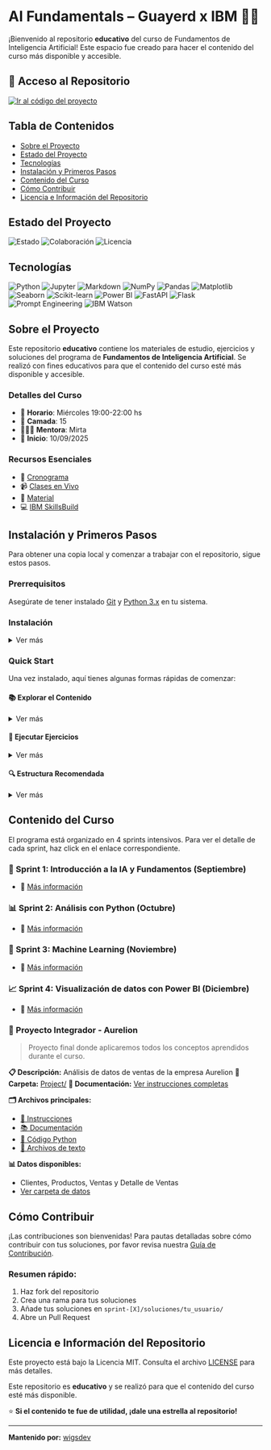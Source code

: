 # AI Fundamentals – Guayerd x IBM 🧠🤖

¡Bienvenido al repositorio **educativo** del curso de Fundamentos de Inteligencia Artificial! Este espacio fue creado para hacer el contenido del curso más disponible y accesible.

## 🔗 Acceso al Repositorio

<a href="https://github.com/wigsdev/AI-Fundamentals-Guayerd-IBM" target="_blank"><img src="https://img.shields.io/badge/Ir%20al%20código%20del%20proyecto-181717?style=for-the-badge&logo=github&logoColor=white" alt="Ir al código del proyecto"></a>

## Tabla de Contenidos

- [Sobre el Proyecto](#sobre-el-proyecto)
- [Estado del Proyecto](#estado-del-proyecto)
- [Tecnologías](#tecnologías)
- [Instalación y Primeros Pasos](#instalación-y-primeros-pasos)
- [Contenido del Curso](#contenido-del-curso)
- [Cómo Contribuir](#cómo-contribuir)
- [Licencia e Información del Repositorio](#licencia-e-información-del-repositorio)

## Estado del Proyecto

![Estado](https://img.shields.io/badge/Estado-1era%20Demo-blue?style=for-the-badge) ![Colaboración](https://img.shields.io/badge/Colaboración-Bienvenida-brightgreen?style=for-the-badge) ![Licencia](https://img.shields.io/badge/Licencia-MIT-blue?style=for-the-badge)

## Tecnologías

![Python](https://img.shields.io/badge/Python-3776AB?style=for-the-badge&logo=python&logoColor=white)
![Jupyter](https://img.shields.io/badge/Jupyter-F37626?style=for-the-badge&logo=jupyter&logoColor=white)
![Markdown](https://img.shields.io/badge/Markdown-000000?style=for-the-badge&logo=markdown&logoColor=white)
![NumPy](https://img.shields.io/badge/NumPy-013243?style=for-the-badge&logo=numpy&logoColor=white)
![Pandas](https://img.shields.io/badge/Pandas-150458?style=for-the-badge&logo=pandas&logoColor=white)
![Matplotlib](https://img.shields.io/badge/Matplotlib-3776AB?style=for-the-badge&logo=matplotlib&logoColor=white)
![Seaborn](https://img.shields.io/badge/Seaborn-3776AB?style=for-the-badge&logo=seaborn&logoColor=white)
![Scikit-learn](https://img.shields.io/badge/Scikit--learn-F7931E?style=for-the-badge&logo=scikit-learn&logoColor=white)
![Power BI](https://img.shields.io/badge/Power%20BI-F2C811?style=for-the-badge&logo=powerbi&logoColor=black)
![FastAPI](https://img.shields.io/badge/FastAPI-009688?style=for-the-badge&logo=fastapi&logoColor=white)
![Flask](https://img.shields.io/badge/Flask-000000?style=for-the-badge&logo=flask&logoColor=white)
![Prompt Engineering](https://img.shields.io/badge/Prompt%20Engineering-4D4D4D?style=for-the-badge&logo=openai&logoColor=white)
![IBM Watson](https://img.shields.io/badge/IBM%20Watson-BE95FF?style=for-the-badge&logo=ibmwatson&logoColor=white)

## Sobre el Proyecto

Este repositorio **educativo** contiene los materiales de estudio, ejercicios y soluciones del programa de **Fundamentos de Inteligencia Artificial**. Se realizó con fines educativos para que el contenido del curso esté más disponible y accesible.

### Detalles del Curso

- 📆 **Horario**: Miércoles 19:00-22:00 hs
- 👥 **Camada**: 15
- 👩🏻‍🏫 **Mentora**: Mirta
- 📅 **Inicio**: 10/09/2025

### Recursos Esenciales

- 🎯 <a href="https://docs.google.com/spreadsheets/d/1oZELgmgs1avtfWPebpx-lHdy0llN-RzT4l9DOu9SJsw/edit?gid=1204621847#gid=1204621847" target="_blank">Cronograma</a>
- 📹 <a href="https://meet.google.com/npy-znnx-jfk" target="_blank">Clases en Vivo</a>
- 📂 <a href="https://drive.google.com/drive/folders/1TNZnY25ROuJX_mSkKEq9Nl5lV3D8WvfT?usp=sharing" target="_blank">Material</a>
- 💻 <a href="https.www.guayerd.com/ibm-ia/sbplan2025" target="_blank">IBM SkillsBuild</a>

## Instalación y Primeros Pasos

Para obtener una copia local y comenzar a trabajar con el repositorio, sigue estos pasos.

### Prerrequisitos

Asegúrate de tener instalado <a href="https://git-scm.com/" target="_blank">Git</a> y <a href="https://www.python.org/downloads/" target="_blank">Python 3.x</a> en tu sistema.

### Instalación
<details>
<summary>Ver más</summary>

1.  Haz un Fork de este repositorio.
2.  Clona tu fork en tu máquina local:

    ```sh
    git clone https://github.com/tu_usuario/AI-Fundamentals-Guayerd-IBM.git
    ```
3.  Navega al directorio del proyecto:

    ```sh
    cd AI-Fundamentals-Guayerd-IBM
    ```

4.  Instala las dependencias del proyecto:

    ```sh
    pip install -r requirements.txt
    ```

5.  Crea una rama para tus cambios:

    ```sh
    git checkout -b 'feature/AmazingFeature'
    ```
</details>

### Quick Start

Una vez instalado, aquí tienes algunas formas rápidas de comenzar:

#### 📚 Explorar el Contenido

<details>
<summary>Ver más</summary>

```bash
# Navegar a un sprint específico
cd sprint1/ejercicios/clase2/

# Ver los ejercicios disponibles
ls -la
```
</details>

#### 🚀 Ejecutar Ejercicios

<details>
<summary>Ver más</summary>

```bash
# Para ejercicios de Python
python ejercicio.py

# Para notebooks de Jupyter
jupyter notebook estructura_de_datos.ipynb
```
</details>

#### 🔍 Estructura Recomendada

<details>
<summary>Ver más</summary>

- **Ejercicios**: Encuéntralos en `sprint-[X]/ejercicios/`
- **Soluciones**: Agrega las tuyas en `sprint-[X]/soluciones/tu_usuario/`
- **Proyecto**: Material del proyecto final en `Project/`
- **Contribuir**: Consulta [CONTRIBUTING.md](CONTRIBUTING.md) para detalles
</details>

## Contenido del Curso

El programa está organizado en 4 sprints intensivos. Para ver el detalle de cada sprint, haz click en el enlace correspondiente.

### 🌱 Sprint 1: Introducción a la IA y Fundamentos (Septiembre)
- 📂 <a href="sprint1/" target="_blank">Más información</a>

### 📊 Sprint 2: Análisis con Python (Octubre)
- 📂 <a href="sprint2/" target="_blank">Más información</a>

### 🤖 Sprint 3: Machine Learning (Noviembre)
- 📂 <a href="sprint3/" target="_blank">Más información</a>

### 📈 Sprint 4: Visualización de datos con Power BI (Diciembre)
- 📂 <a href="sprint4/" target="_blank">Más información</a>

### 🚀 Proyecto Integrador - Aurelion
> Proyecto final donde aplicaremos todos los conceptos aprendidos durante el curso.

**📋 Descripción:** Análisis de datos de ventas de la empresa Aurelion
**📁 Carpeta:** <a href="https://github.com/wigsdev/AI-Fundamentals-Guayerd-IBM/tree/main/Project" target="_blank">Project/</a>
**📖 Documentación:** <a href="https://github.com/wigsdev/AI-Fundamentals-Guayerd-IBM/blob/main/Project/instrucciones.md" target="_blank">Ver instrucciones completas</a>

**🗂️ Archivos principales:**
- [📄 Instrucciones](https://github.com/wigsdev/AI-Fundamentals-Guayerd-IBM/blob/main/Project/instrucciones.md)
- [📚 Documentación](https://github.com/wigsdev/AI-Fundamentals-Guayerd-IBM/blob/main/Project/Documentación.md) 
- [🐍 Código Python](https://github.com/wigsdev/AI-Fundamentals-Guayerd-IBM/blob/main/Project/programa.py)
- [📝 Archivos de texto](https://github.com/wigsdev/AI-Fundamentals-Guayerd-IBM/blob/main/Project/textos.py)

**📊 Datos disponibles:**
- Clientes, Productos, Ventas y Detalle de Ventas
- <a href="https://github.com/wigsdev/AI-Fundamentals-Guayerd-IBM/tree/main/Project/Aurelion" target="_blank">Ver carpeta de datos</a>

## Cómo Contribuir

¡Las contribuciones son bienvenidas! Para pautas detalladas sobre cómo contribuir con tus soluciones, por favor revisa nuestra <a href="https://github.com/wigsdev/AI-Fundamentals-Guayerd-IBM/blob/main/CONTRIBUTING.md" target="_blank">Guía de Contribución</a>.

### Resumen rápido:
1. Haz fork del repositorio
2. Crea una rama para tus soluciones
3. Añade tus soluciones en `sprint-[X]/soluciones/tu_usuario/`
4. Abre un Pull Request

## Licencia e Información del Repositorio

Este proyecto está bajo la Licencia MIT. Consulta el archivo <a href="https://github.com/wigsdev/AI-Fundamentals-Guayerd-IBM/blob/main/LICENSE" target="_blank">LICENSE</a> para más detalles.

Este repositorio es **educativo** y se realizó para que el contenido del curso esté más disponible.

⭐ **Si el contenido te fue de utilidad, ¡dale una estrella al repositorio!**

---

**Mantenido por:** <a href="https://github.com/wigsdev" target="_blank">wigsdev</a>